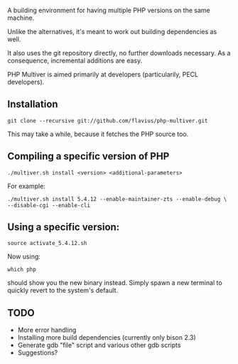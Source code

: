 A building environment for having multiple PHP versions on the same machine.

Unlike the alternatives, it's meant to work out building dependencies as well.

It also uses the git repository directly, no further downloads necessary. As
a consequence, incremental additions are easy.

PHP Multiver is aimed primarily at developers (particularily, PECL developers).

## Installation

    git clone --recursive git://github.com/flavius/php-multiver.git

This may take a while, because it fetches the PHP source too.

## Compiling a specific version of PHP

    ./multiver.sh install <version> <additional-parameters>

For example:

    ./multiver.sh install 5.4.12 --enable-maintainer-zts --enable-debug \
    --disable-cgi --enable-cli

## Using a specific version:

    source activate_5.4.12.sh

Now using:

    which php

should show you the new binary instead. Simply spawn a new terminal to quickly
revert to the system's default.

## TODO

* More error handling
* Installing more build dependencies (currently only bison 2.3)
* Generate gdb "file" script and various other gdb scripts
* Suggestions?
